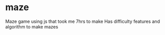 # maze
Maze game using js that took me 7hrs to make
Has difficulty features and algorithm to make mazes

